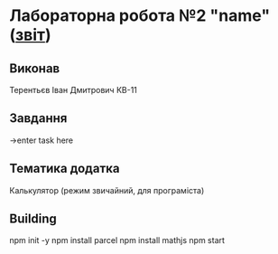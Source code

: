 # Лабораторна робота №2 "name" ([звіт](link))
## Виконав
Терентьєв Іван Дмитрович КВ-11
## Завдання
->enter task here
## Тематика додатка
Калькулятор (режим звичайний, для програміста)
## Building 
npm init -y
npm install parcel
npm install mathjs
npm start